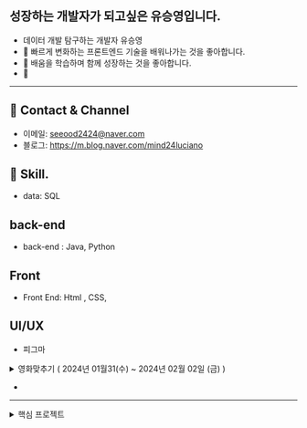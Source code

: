 ## 성장하는 개발자가 되고싶은  유승영입니다.
 
-   데이터 개발 탐구하는 개발자 유승영
-  🔭 빠르게 변화하는 프론트엔드 기술을 배워나가는 것을 좋아합니다.
-  👯 배움을 학습하며 함께 성장하는 것을 좋아합니다.
-  👀 
***
## 🐲 Contact & Channel
- 이메일: seeood2424@naver.com
- 블로그: https://m.blog.naver.com/mind24luciano

## 🙂 Skill.
- data:  SQL

## back-end 
- back-end : Java, Python
## Front
- Front End:  Html , CSS,
## UI/UX
- 피그마



<details>
  <summary> 영화맞추기 ( 2024년 01월31(수) ~ 2024년 02월 02일 (금) )</summary>

 
 ## 📅 미니프로젝트기간 ===
- 팀 미니프로젝트 기간:  2024년 01월31(수) ~ 2024년 02월 02일 (금)

 ## 주요개발 내용 ===
- 주요기능: 랭킹조회, 싱글게임, 연습게임, 힌트 제공




 ## 📅 미니프로젝트기간 ===





11
 ㄴ
</details>


- 
***


<details>
  <summary>핵심 프로젝트</summary>

실시간 채팅이 가능한 신발 SNS 구현 (20224.03.20~2024.04.04)
서비스 설명 : 실시간 채팅으로 빠른 정보공유와 직관적인 UI ,검색기능 활성화 SNS
역할 : 프로젝트 총괄 , 백엔드 담당
로그인, 회원가입,네이버 로그인 api를 활용한 로그인 기능 구현
주피터 노트북을 활용하여 , '크림' 사이트에서 총 300개의 데이터 크롤링
데이터베이스 설계 및 구축
게시글 작성 ,수정 ,삭제 기능 구현
ajax 비동기 통신을 통한 좋아요, 팔로우, 댓글 기능 구현
비동기통신을 통한 게시글 동적생성으로 무한스크롤 기능 구현








## 📅 핵심프로젝트기간
빅데이터 분석서비스 개발자과정
-  핵심프로젝트 : 2024년3월20일(수) ~ 2024년 4월4일(목)

  ## 🌟서비스 소개 
- 서비스명 : MZ 세대를 위한 신발 SNS  
- 서비스 설명 : 실시간 채팅으로 빠른 정보공유와 직관적인 UI 검색기능 활성화 SNS 

## 💡주요기능 
-  채팅
-  좋아요,댓글
-  팔로우,언팔로우
-  게시글작성
-  무한스크롤
-  신발 검색 및 태그
-  네이버 API 로그인

## 💻기술스택
![image](https://github.com/2023-SMHRD-KDT-AI-16/Shoekream/assets/157657703/fbb90356-2a0a-4776-b2ec-382f11a39143)


### 상세역할

![image](https://github.com/2023-SMHRD-KDT-AI-16/Shoekream/assets/157657703/1315c8aa-b820-4135-9aa4-a79c09e4852d)



## 🛠️트러블슈팅

![image](https://github.com/2023-SMHRD-KDT-AI-16/Shoekream/assets/157657703/5ca02c88-c98d-41e7-b330-d8df5683a437)
![image](https://github.com/2023-SMHRD-KDT-AI-16/Shoekream/assets/157657703/0ecb92b7-cb5b-4277-ae55-5d2920066c92)


  
</details>



